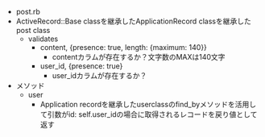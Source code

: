- post.rb
- ActiveRecord::Base classを継承したApplicationRecord classを継承したpost class
  - validates
    - content, {presence: true, length: {maximum: 140}}
      - contentカラムが存在するか？文字数のMAXは140文字
    - user_id, {presence: true}
      - user_idカラムが存在するか？
- メソッド
  - user
    - Application recordを継承したuserclassのfind_byメソッドを活用して引数がid: self.user_idの場合に取得されるレコードを戻り値として返す